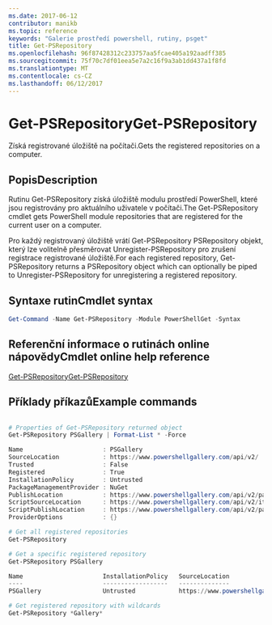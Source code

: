```yaml
---
ms.date: 2017-06-12
contributor: manikb
ms.topic: reference
keywords: "Galerie prostředí powershell, rutiny, psget"
title: Get-PSRepository
ms.openlocfilehash: 96f87428312c233757aa5fcae405a192aadff385
ms.sourcegitcommit: 75f70c7df01eea5e7a2c16f9a3ab1dd437a1f8fd
ms.translationtype: MT
ms.contentlocale: cs-CZ
ms.lasthandoff: 06/12/2017
---
```

# <a name="get-psrepository"></a><span data-ttu-id="ae622-103">Get-PSRepository</span><span class="sxs-lookup"><span data-stu-id="ae622-103">Get-PSRepository</span></span>

<span data-ttu-id="ae622-104">Získá registrované úložiště na počítači.</span><span class="sxs-lookup"><span data-stu-id="ae622-104">Gets the registered repositories on a computer.</span></span>

## <a name="description"></a><span data-ttu-id="ae622-105">Popis</span><span class="sxs-lookup"><span data-stu-id="ae622-105">Description</span></span>

<span data-ttu-id="ae622-106">Rutinu Get-PSRepository získá úložiště modulu prostředí PowerShell, které jsou registrovány pro aktuálního uživatele v počítači.</span><span class="sxs-lookup"><span data-stu-id="ae622-106">The Get-PSRepository cmdlet gets PowerShell module repositories that are registered for the current user on a computer.</span></span>

<span data-ttu-id="ae622-107">Pro každý registrovaný úložiště vrátí Get-PSRepository PSRepository objekt, který lze volitelně přesměrovat Unregister-PSRepository pro zrušení registrace registrované úložiště.</span><span class="sxs-lookup"><span data-stu-id="ae622-107">For each registered repository, Get-PSRepository returns a PSRepository object which can optionally be piped to Unregister-PSRepository for unregistering a registered repository.</span></span>

## <a name="cmdlet-syntax"></a><span data-ttu-id="ae622-108">Syntaxe rutin</span><span class="sxs-lookup"><span data-stu-id="ae622-108">Cmdlet syntax</span></span>
```powershell
Get-Command -Name Get-PSRepository -Module PowerShellGet -Syntax
```

## <a name="cmdlet-online-help-reference"></a><span data-ttu-id="ae622-109">Referenční informace o rutinách online nápovědy</span><span class="sxs-lookup"><span data-stu-id="ae622-109">Cmdlet online help reference</span></span>

[<span data-ttu-id="ae622-110">Get-PSRepository</span><span class="sxs-lookup"><span data-stu-id="ae622-110">Get-PSRepository</span></span>](http://go.microsoft.com/fwlink/?LinkID=517127)

## <a name="example-commands"></a><span data-ttu-id="ae622-111">Příklady příkazů</span><span class="sxs-lookup"><span data-stu-id="ae622-111">Example commands</span></span>

```powershell

# Properties of Get-PSRepository returned object
Get-PSRepository PSGallery | Format-List * -Force

Name                      : PSGallery
SourceLocation            : https://www.powershellgallery.com/api/v2/
Trusted                   : False
Registered                : True
InstallationPolicy        : Untrusted
PackageManagementProvider : NuGet
PublishLocation           : https://www.powershellgallery.com/api/v2/package/
ScriptSourceLocation      : https://www.powershellgallery.com/api/v2/items/psscript/
ScriptPublishLocation     : https://www.powershellgallery.com/api/v2/package/
ProviderOptions           : {}

# Get all registered repositories
Get-PSRepository

# Get a specific registered repository
Get-PSRepository PSGallery

Name                      InstallationPolicy   SourceLocation
----                      ------------------   --------------
PSGallery                 Untrusted            https://www.powershellgallery.com/api/v2/

# Get registered repository with wildcards
Get-PSRepository *Gallery*

```


